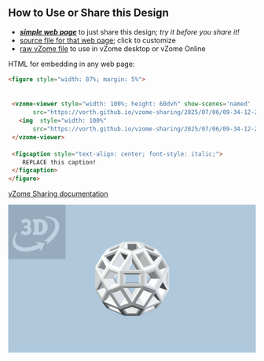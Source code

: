 
## How to Use or Share this Design

 - [***simple web page***](<https://vorth.github.io/vzome-sharing/2025/07/06/09-34-12-Zometool-intro/>) to just share this design; *try it before you share it!*
 - [source file for that web page](<https://github.com/vorth/vzome-sharing/edit/main/2025/07/06/09-34-12-Zometool-intro/index.md>); click to customize
 - [raw vZome file](<https://raw.githubusercontent.com/vorth/vzome-sharing/main/2025/07/06/09-34-12-Zometool-intro/Zometool-intro.vZome>) to use in vZome desktop or vZome Online
 
 HTML for embedding in any web page:
 ```html
<figure style="width: 87%; margin: 5%">
  
  
  <vzome-viewer style="width: 100%; height: 60dvh" show-scenes='named'
        src="https://vorth.github.io/vzome-sharing/2025/07/06/09-34-12-Zometool-intro/Zometool-intro.vZome" >
    <img  style="width: 100%"
        src="https://vorth.github.io/vzome-sharing/2025/07/06/09-34-12-Zometool-intro/Zometool-intro.png" >
  </vzome-viewer>

  <figcaption style="text-align: center; font-style: italic;">
     REPLACE this caption!
  </figcaption>
</figure>

 ```

[vZome Sharing documentation](https://vzome.github.io/vzome/sharing.html#how-it-works)

![Image](<Zometool-intro.png>)

